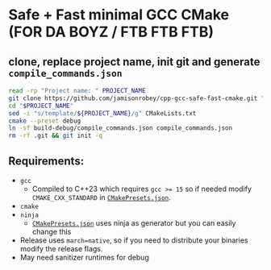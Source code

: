 # Safe + Fast minimal GCC CMake (FOR DA BOYZ / FTB FTB FTB)
## clone, replace project name, init git and generate `compile_commands.json`
```bash
read -rp "Project name: " PROJECT_NAME
git clone https://github.com/jamisonrobey/cpp-gcc-safe-fast-cmake.git "$PROJECT_NAME"
cd "$PROJECT_NAME"
sed -i "s/template/${PROJECT_NAME}/g" CMakeLists.txt
cmake --preset debug
ln -sf build-debug/compile_commands.json compile_commands.json
rm -rf .git && git init -q
```
## Requirements:
- `gcc` 
    - Compiled to C++23 which requires `gcc >= 15` so if needed modify `CMAKE_CXX_STANDARD` in [`CMakePresets.json`](CMakePresets.json).
- `cmake`
- `ninja`
    -  [`CMakePresets.json`](CMakePresets.json) uses ninja as generator but you can easily change this
- Release uses `march=native`, so if you need to distribute your binaries modify the release flags.
- May need sanitizer runtimes for debug
